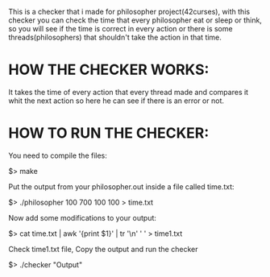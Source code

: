 This is a checker that i made for philosopher project(42curses), with this checker you can check the time that every philosopher eat or sleep or think, so you will see if the time is correct in every action or there is some threads(philosophers) that shouldn't take the action in that time.
 
  <h1>HOW THE CHECKER WORKS:</h1>
 It takes the time of every action that every thread made and compares it whit the next action so here he can see if there is an error or not.
 
 <h1>HOW TO RUN THE CHECKER:</h1>
<p>You need to compile the files:</p>
   $> make
<p>Put the output from your philosopher.out inside a file called time.txt:</p>
   $> ./philosopher 100 700 100 100 > time.txt
<p>Now add some modifications to your output:</p>
   $> cat time.txt | awk '{print $1}' | tr '\n' ' ' > time1.txt
<p>Check time1.txt file, Copy the output and run the checker</p>
   $> ./checker "Output"

